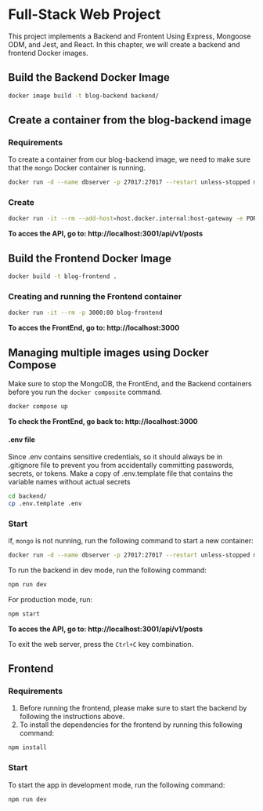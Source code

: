 # Full-Stack Web Project

This project implements a Backend and Frontent Using Express, Mongoose ODM, and Jest, and React.
In this chapter, we will create a backend and frontend Docker images.

## Build the Backend Docker Image
```bash
docker image build -t blog-backend backend/
```


## Create a container from the blog-backend image

### Requirements
To create a container from our blog-backend image, we need to make sure that the `mongo` Docker container is running.

```bash
docker run -d --name dbserver -p 27017:27017 --restart unless-stopped mongo:8.0.11
```
### Create
```bash
docker run -it --rm --add-host=host.docker.internal:host-gateway -e PORT=3001 -e DATABASE_URL=mongodb://host.docker.internal:27017/blog -p 3001:3001 blog-backend
```

**To acces the API, go to: http://localhost:3001/api/v1/posts**


## Build the Frontend Docker Image

```bash 
docker build -t blog-frontend .
```

### Creating and running the Frontend container
```bash
docker run -it --rm -p 3000:80 blog-frontend
```

**To acces the FrontEnd, go to: http://localhost:3000**

## Managing multiple images using Docker Compose

Make sure to stop the MongoDB, the FrontEnd, and the Backend containers before  you run the `docker composite` command.

```bash
docker compose up
```

**To check the FrontEnd, go back to: http://localhost:3000**

#### .env file

Since .env contains sensitive credentials, so it should always be in .gitignore file to prevent you from accidentally committing passwords, secrets, or tokens.
Make a copy of .env.template file that contains the variable names without actual secrets

```bash
cd backend/
cp .env.template .env
```

### Start



if, `mongo` is not nunning, run the following command to start a new container:

```bash
docker run -d --name dbserver -p 27017:27017 --restart unless-stopped mongo:8.0.11
```

To run the backend in dev mode, run the following command:

```bash
npm run dev
```

For production mode, run:

```bash
npm start
```

**To acces the API, go to: http://localhost:3001/api/v1/posts**

To exit the web server, press the `Ctrl+C` key combination.

## Frontend

### Requirements

1. Before running the frontend, please make sure to start the backend by following the instructions above.
2. To install the dependencies for the frontend by running this following command:

```bash
npm install
```

### Start

To start the app in development mode, run the following command:

```bash
npm run dev
```


